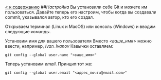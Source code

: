[< к содержанию](readme.md/)
##_Настройка_
Вы установили себе Git и можете им пользоваться. Давайте теперь его настроим, чтобы когда вы создавали commit, указывался автор, кто его создал.

Открываем терминал (Linux и MacOS) или консоль (Windows) и вводим следующие команды.

Установим имя для вашего пользователя
Вместо _<ваше_имя>_ можно ввести, например, _Ivan_Ivanov_
Кавычки оставляем:
```
git config --global user.name "<ваше_имя>"
```
Теперь установим _email_. Принцип тот же:
```
git config --global user.email "<адрес_почты@email.com>"
```